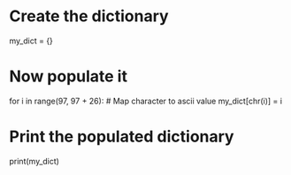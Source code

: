 # Create the dictionary
my_dict = {}

# Now populate it
for i in range(97, 97 + 26):
    # Map character to ascii value
    my_dict[chr(i)] = i

# Print the populated dictionary
print(my_dict)
